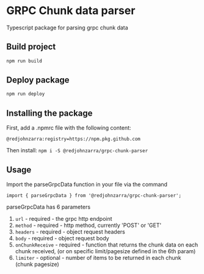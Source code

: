 # GRPC Chunk data parser

Typescript package for parsing grpc chunk data

## Build project

```sh
npm run build
```

## Deploy package

```sh
npm run deploy
```

## Installing the package
First, add a .npmrc file with the following content:
```
@redjohnzarra:registry=https://npm.pkg.github.com
```

Then install:
`npm i -S @redjohnzarra/grpc-chunk-parser`

## Usage
Import the parseGrpcData function in your file via the command
```
import { parseGrpcData } from '@redjohnzarra/grpc-chunk-parser';
```

parseGrpcData has 6 parameters

1. `url` - required - the grpc http endpoint  
2. `method` - required - http method, currently 'POST' or 'GET'  
3. `headers` - required - object request headers  
4. `body` - required - object request body  
5. `onChunkReceive` - required - function that returns the chunk data on each chunk received, (or on specific limit/pagesize defined in the 6th param)  
6. `limiter` - optional - number of items to be returned in each chunk (chunk pagesize)
